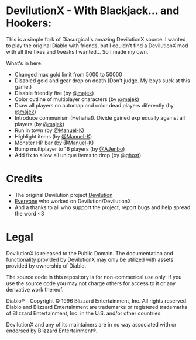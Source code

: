 # DevilutionX - With Blackjack... and Hookers:
This is a simple fork of Diasurgical's amazing DevilutionX source. I wanted to play the original Diablo with friends, but I couldn't find a DevilutionX mod with all the fixes and tweaks I wanted... So I made my own.

What's in here:

- Changed max gold limit from 5000 to 50000
- Disabled gold and gear drop on death (Don't judge. My boys suck at this game.)
- Disable friendly fire (by [@majek](https://github.com/majek/devilutionX/commits?author=majek))
- Color outline of multiplayer characters (by [@majek](https://github.com/majek/devilutionX/commits?author=majek))
- Draw all players on automap and color dead players diferently (by [@majek](https://github.com/majek/devilutionX/commits?author=majek))
- Introduce communism (Hehaha!). Divide gained exp equally against all players (by [@majek](https://github.com/majek/devilutionX/commits?author=majek))
- Run in town (by [@Manuel-K](https://github.com/Manuel-K/devilutionX-QOL-patches))
- Highlight items (by [@Manuel-K](https://github.com/Manuel-K/devilutionX-QOL-patches))
- Monster HP bar (by [@Manuel-K](https://github.com/Manuel-K/devilutionX-QOL-patches))
- Bump multiplayer to 16 players (by [@AJenbo](https://github.com/diasurgical/devilutionX/pull/551/files))
- Add fix to allow all unique items to drop (by [@ghost](https://github.com/diasurgical/devilutionX/pull/540/files))

# Credits
- The original Devilution project [Devilution](https://github.com/diasurgical/devilution#credits)
- [Everyone](https://github.com/diasurgical/devilutionX/graphs/contributors) who worked on Devilution/DevilutionX
- And a thanks to all who support the project, report bugs and help spread the word <3

# Legal
DevilutionX is released to the Public Domain. The documentation and functionality provided by DevilutionX may only be utilized with assets provided by ownership of Diablo.

The source code in this repository is for non-commerical use only. If you use the source code you may not charge others for access to it or any derivative work thereof.

Diablo® - Copyright © 1996 Blizzard Entertainment, Inc. All rights reserved. Diablo and Blizzard Entertainment are trademarks or registered trademarks of Blizzard Entertainment, Inc. in the U.S. and/or other countries.

DevilutionX and any of its maintainers are in no way associated with or endorsed by Blizzard Entertainment®.
